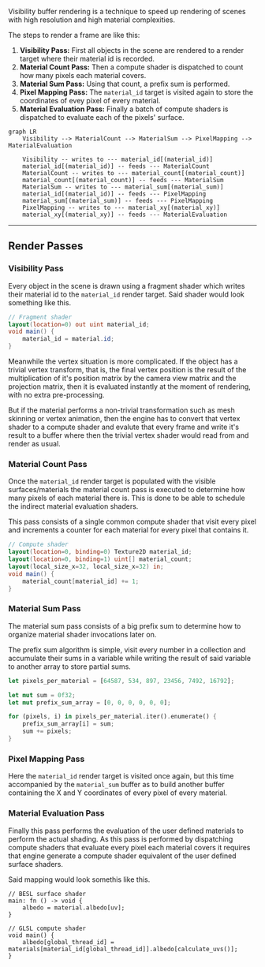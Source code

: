 Visibility buffer rendering is a technique to speed up rendering of scenes with high resolution and high material complexities.

The steps to render a frame are like this:
1. **Visibility Pass:** First all objects in the scene are rendered to a render target where their material id is recorded.
2. **Material Count Pass:** Then a compute shader is dispatched to count how many pixels each material covers.
3. **Material Sum Pass:** Using that count, a prefix sum is performed.
4. **Pixel Mapping Pass:** The `material_id` target is visited again to store the coordinates of evey pixel of every material.
5. **Material Evaluation Pass:** Finally a batch of compute shaders is dispatched to evaluate each of the pixels' surface.

```mermaid
graph LR
	Visibility --> MaterialCount --> MaterialSum --> PixelMapping --> MaterialEvaluation

	Visibility -- writes to --- material_id[(material_id)]
	material_id[(material_id)] -- feeds --- MaterialCount
	MaterialCount -- writes to --- material_count[(material_count)]
	material_count[(material_count)] -- feeds --- MaterialSum
	MaterialSum -- writes to --- material_sum[(material_sum)]
	material_id[(material_id)] -- feeds --- PixelMapping
	material_sum[(material_sum)] -- feeds --- PixelMapping
	PixelMapping -- writes to --- material_xy[(material_xy)]
	material_xy[(material_xy)] -- feeds --- MaterialEvaluation
```
---
## Render Passes
### Visibility Pass
Every object in the scene is drawn using a fragment shader which writes their material id to the `material_id` render target.
Said shader would look something like this.
```glsl
// Fragment shader
layout(location=0) out uint material_id;
void main() {
	material_id = material.id;
}
```
Meanwhile the vertex situation is more complicated. If the object has a trivial vertex transform, that is, the final vertex position is the result of the multiplication of it's position matrix by the camera view matrix and the projection matrix, then it is evaluated instantly at the moment of rendering, with no extra pre-processing.

But if the material performs a non-trivial transformation such as mesh skinning or vertex animation, then the engine has to convert that vertex shader to a compute shader and evalute that every frame and write it's result to a buffer where then the trivial vertex shader would read from and render as usual.

### Material Count Pass
Once the `material_id` render target is populated with the visible surfaces/materials the material count pass is executed to determine how many pixels of each material there is. This is done to be able to schedule the indirect material evaluation shaders.

This pass consists of a single common compute shader that visit every pixel and increments a counter for each material for every pixel that contains it.

```glsl
// Compute shader
layout(location=0, binding=0) Texture2D material_id;
layout(location=0, binding=1) uint[] material_count;
layout(local_size_x=32, local_size_x=32) in;
void main() {
	material_count[material_id] += 1;
}
```

### Material Sum Pass
The material sum pass consists of a big prefix sum to determine how to organize material shader invocations later on.

The prefix sum algorithm is simple, visit every number in a collection and accumulate their sums in a variable while writing the result of said variable to another array to store partial sums.
```rust
let pixels_per_material = [64587, 534, 897, 23456, 7492, 16792];

let mut sum = 0f32;
let mut prefix_sum_array = [0, 0, 0, 0, 0, 0];

for (pixels, i) in pixels_per_material.iter().enumerate() {
	prefix_sum_array[i] = sum;
	sum += pixels;
}
```

### Pixel Mapping Pass
Here the `material_id` render target is visited once again, but this time accompanied by the `material_sum` buffer as to build another buffer containing the X and Y coordinates of every pixel of every material.

### Material Evaluation Pass
Finally this pass performs the evaluation of the user defined materials to perform the actual shading.
As this pass is performed by dispatching compute shaders that evaluate every pixel each material covers it requires that engine generate a compute shader equivalent of the user defined surface shaders.

Said mapping would look somethis like this.
```hlsl
// BESL surface shader
main: fn () -> void {
	albedo = material.albedo[uv];
}

// GLSL compute shader
void main() {
	albedo[global_thread_id] = materials[material_id[global_thread_id]].albedo[calculate_uvs()];
}
```
